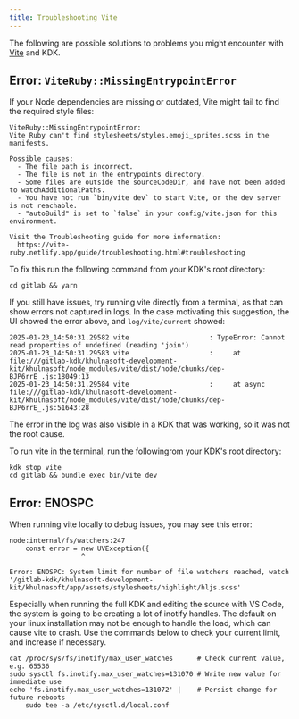 ```yaml
---
title: Troubleshooting Vite
---
```


The following are possible solutions to problems you might encounter with
[Vite](https://vitejs.dev/) and KDK.

## Error: `ViteRuby::MissingEntrypointError`

If your Node dependencies are missing or outdated, Vite might fail to find the required style files:

```shell
ViteRuby::MissingEntrypointError:
Vite Ruby can't find stylesheets/styles.emoji_sprites.scss in the manifests.

Possible causes:
  - The file path is incorrect.
  - The file is not in the entrypoints directory.
  - Some files are outside the sourceCodeDir, and have not been added to watchAdditionalPaths.
  - You have not run `bin/vite dev` to start Vite, or the dev server is not reachable.
  - "autoBuild" is set to `false` in your config/vite.json for this environment.

Visit the Troubleshooting guide for more information:
  https://vite-ruby.netlify.app/guide/troubleshooting.html#troubleshooting
```

To fix this run the following command from your KDK's root directory:

```shell
cd gitlab && yarn
```

If you still have issues, try running vite directly from a terminal, as that can show errors not
captured in logs. In the case motivating this suggestion, the UI showed the error above, and `log/vite/current`
showed:

```plaintext
2025-01-23_14:50:31.29582 vite                    : TypeError: Cannot read properties of undefined (reading 'join')
2025-01-23_14:50:31.29583 vite                    :     at file:///gitlab-kdk/khulnasoft-development-kit/khulnasoft/node_modules/vite/dist/node/chunks/dep-BJP6rrE_.js:18049:13
2025-01-23_14:50:31.29584 vite                    :     at async file:///gitlab-kdk/khulnasoft-development-kit/khulnasoft/node_modules/vite/dist/node/chunks/dep-BJP6rrE_.js:51643:28
```

The error in the log was also visible in a KDK that was working, so it was not the root cause.

To run vite in the terminal, run the followingrom your KDK's root directory:

```shell
kdk stop vite
cd gitlab && bundle exec bin/vite dev
```

## Error: ENOSPC

When running vite locally to debug issues, you may see this error:

```plaintext
node:internal/fs/watchers:247
    const error = new UVException({
                  ^

Error: ENOSPC: System limit for number of file watchers reached, watch '/gitlab-kdk/khulnasoft-development-kit/khulnasoft/app/assets/stylesheets/highlight/hljs.scss'
```

Especially when running the full KDK and editing the source with VS Code, the system is going to be creating a lot of inotify handles. The default
on your linux installation may not be enough to handle the load, which can cause vite to crash. Use the commands below to check your current limit,
and increase if necessary.

```shell
cat /proc/sys/fs/inotify/max_user_watches      # Check current value, e.g. 65536
sudo sysctl fs.inotify.max_user_watches=131070 # Write new value for immediate use
echo 'fs.inotify.max_user_watches=131072' |    # Persist change for future reboots
    sudo tee -a /etc/sysctl.d/local.conf
```
